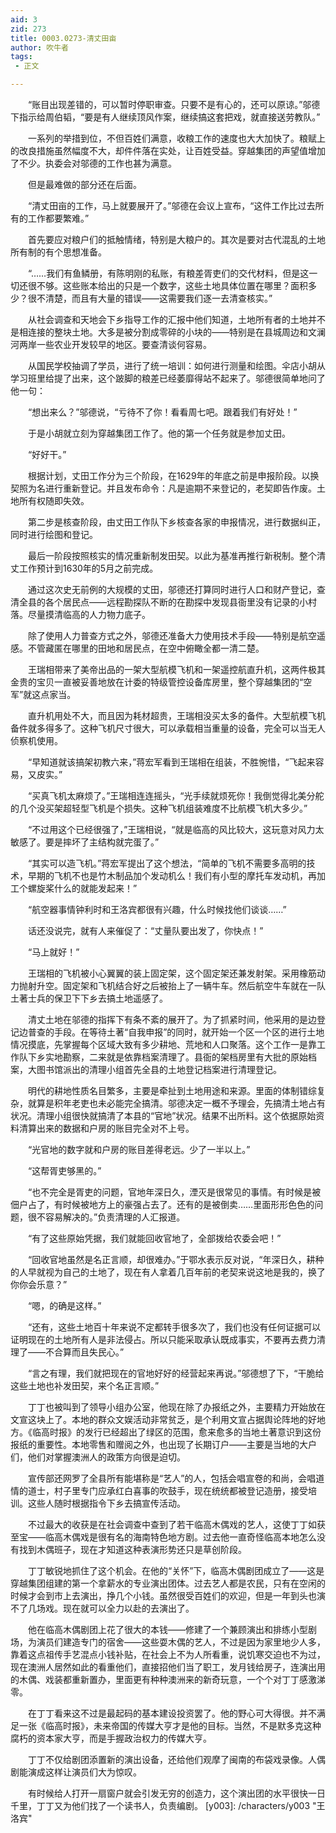 ```yaml
---
aid: 3
zid: 273
title: 0003.0273-清丈田亩
author: 吹牛者
tags: 
 - 正文

---
```




　　“账目出现差错的，可以暂时停职审查。只要不是有心的，还可以原谅。”邬德下指示给周伯韬，“要是有人继续顶风作案，继续搞这套把戏，就直接送劳教队。”

　　一系列的举措到位，不但百姓们满意，收粮工作的速度也大大加快了。粮赋上的改良措施虽然幅度不大，却件件落在实处，让百姓受益。穿越集团的声望值增加了不少。执委会对邬德的工作也甚为满意。

　　但是最难做的部分还在后面。

　　“清丈田亩的工作，马上就要展开了。”邬德在会议上宣布，“这件工作比过去所有的工作都要繁难。”

　　首先要应对粮户们的抵触情绪，特别是大粮户的。其次是要对古代混乱的土地所有制的有个思想准备。

　　“……我们有鱼鳞册，有陈明刚的私账，有粮差胥吏们的交代材料，但是这一切还很不够。这些账本给出的只是一个数字，这些土地具体位置在哪里？面积多少？很不清楚，而且有大量的错误——这需要我们逐一去清查核实。”

　　从社会调查和天地会下乡指导工作的汇报中他们知道，土地所有者的土地并不是相连接的整块土地。大多是被分割成零碎的小块的——特别是在县城周边和文澜河两岸一些农业开发较早的地区。要查清谈何容易。

　　从国民学校抽调了学员，进行了统一培训：如何进行测量和绘图。伞店小胡从学习班里给提了出来，这个跛脚的粮差已经萎靡得站不起来了。邬德很简单地问了他一句：

　　“想出来么？”邬德说，“亏待不了你！看看周七吧。跟着我们有好处！”

　　于是小胡就立刻为穿越集团工作了。他的第一个任务就是参加丈田。

　　“好好干。”

　　根据计划，丈田工作分为三个阶段，在1629年的年底之前是申报阶段。以换契照为名进行重新登记。并且发布命令：凡是逾期不来登记的，老契即告作废。土地所有权随即失效。

　　第二步是核查阶段，由丈田工作队下乡核查各家的申报情况，进行数据纠正，同时进行绘图和登记。

　　最后一阶段按照核实的情况重新制发田契。以此为基准再推行新税制。整个清丈工作预计到1630年的5月之前完成。

　　通过这次史无前例的大规模的丈田，邬德还打算同时进行人口和财产登记，查清全县的各个居民点——远程勘探队不断的在勘探中发现县衙里没有记录的小村落。尽量摸清临高的人力物力底子。

　　除了使用人力普查方式之外，邬德还准备大力使用技术手段——特别是航空遥感。不管藏匿在哪里的田地和居民点，在空中俯瞰全都一清二楚。

　　王瑞相带来了美帝出品的一架大型航模飞机和一架遥控航直升机，这两件极其金贵的宝贝一直被妥善地放在计委的特级管控设备库房里，整个穿越集团的“空军”就这点家当。

　　直升机用处不大，而且因为耗材超贵，王瑞相没买太多的备件。大型航模飞机备件就多得多了。这种飞机尺寸很大，可以承载相当重量的设备，完全可以当无人侦察机使用。

　　“早知道就该搞架初教六来，”蒋宏军看到王瑞相在组装，不胜惋惜，“飞起来容易，又皮实。”

　　“买真飞机太麻烦了。”王瑞相连连摇头，“光手续就烦死你！我倒觉得北美分舵的几个没买架超轻型飞机是个损失。这种飞机组装难度不比航模飞机大多少。”

　　“不过用这个已经很强了，”王瑞相说，“就是临高的风比较大，这玩意对风力太敏感了。要是摔坏了主结构就完蛋了。”

　　“其实可以造飞机。”蒋宏军提出了这个想法，“简单的飞机不需要多高明的技术，早期的飞机不也是竹木制品加个发动机么！我们有小型的摩托车发动机，再加工个螺旋桨什么的就能发起来！”

　　“航空器事情钟利时和王洛宾都很有兴趣，什么时候找他们谈谈……”

　　话还没说完，就有人来催促了：“丈量队要出发了，你快点！”

　　“马上就好！”

　　王瑞相的飞机被小心翼翼的装上固定架，这个固定架还兼发射架。采用橡筋动力抛射升空。固定架和飞机结合好之后被抬上了一辆牛车。然后航空牛车就在一队土著士兵的保卫下下乡去搞土地遥感了。

　　清丈土地在邬德的指挥下有条不紊的展开了。为了抓紧时间，他采用的是边登记边普查的手段。在等待土著“自我申报”的同时，就开始一个区一个区的进行土地情况摸底，先掌握每个区域大致有多少耕地、荒地和人口聚落。这个工作一是靠工作队下乡实地勘察，二来就是依靠档案清理了。县衙的架档房里有大批的原始档案，大图书馆派出的清理小组首先全县的土地登记档案进行清理登记。

　　明代的耕地性质名目繁多，主要是牵扯到土地用途和来源。里面的体制错综复杂，就算是积年老吏也未必能完全搞清。邬德决定一概不予理会，先搞清土地占有状况。清理小组很快就搞清了本县的“官地”状况。结果不出所料。这个依据原始资料清算出来的数据和户房的账目完全对不上号。

　　“光官地的数字就和户房的账目差得老远。少了一半以上。”

　　“这帮胥吏够黑的。”

　　“也不完全是胥吏的问题，官地年深日久，湮灭是很常见的事情。有时候是被佃户占了，有时候被地方上的豪强占去了。还有的是被倒卖……里面形形色色的问题，很不容易解决的。”负责清理的人汇报道。

　　“有了这些原始凭据，我们就能回收官地了，全部拨给农委会吧！”

　　“回收官地虽然是名正言顺，却很难办。”于鄂水表示反对说，“年深日久，耕种的人早就视为自己的土地了，现在有人拿着几百年前的老契来说这地是我的，换了你你会乐意？”

　　“嗯，的确是这样。”

　　“还有，这些土地百十年来说不定都转手很多次了，我们也没有任何证据可以证明现在的土地所有人是非法侵占。所以只能采取承认既成事实，不要再去费力清理了——不合算而且失民心。”

　　“言之有理，我们就把现在的官地好好的经营起来再说。”邬德想了下，“干脆给这些土地也补发田契，来个名正言顺。”

　　丁丁也被叫到了领导小组办公室，他现在除了办报纸之外，主要精力开始放在文宣这块上了。本地的群众文娱活动非常贫乏，是个利用文宣占据舆论阵地的好地方。《临高时报》的发行已经超出了绿区的范围，愈来愈多的当地土著意识到这份报纸的重要性。本地零售和赠阅之外，也出现了长期订户——主要是当地的大户们，他们对掌握澳洲人的政策方向很是迫切。

　　宣传部还网罗了全县所有能堪称是“艺人”的人，包括会唱宣卷的和尚，会唱道情的道士，村子里专门应承红白喜事的吹鼓手，现在统统都被登记造册，接受培训。这些人随时根据指令下乡去搞宣传活动。

　　不过最大的收获是在社会调查中查到了若干临高木偶戏的艺人，这使丁丁如获至宝——临高木偶戏是很有名的海南特色地方剧。过去他一直奇怪临高本地怎么没有找到木偶班子，现在才知道这种表演形势还只是草创阶段。

　　丁丁敏锐地抓住了这个机会。在他的“关怀”下，临高木偶剧团成立了——这是穿越集团组建的第一个拿薪水的专业演出团体。过去艺人都是农民，只有在空闲的时候才会到市上去演出，挣几个小钱。虽然很受百姓们的欢迎，但是一年到头也演不了几场戏。现在就可以全力以赴的去演出了。

　　他在临高木偶剧团上花了很大的本钱——修建了一个兼顾演出和排练小型剧场，为演员们建造专门的宿舍——这些耍木偶的艺人，不过是因为家里地少人多，靠着这点祖传手艺混点小钱补贴，在社会上不为人所看重，说饥寒交迫也不为过，现在澳洲人居然如此的看重他们，直接招他们当了职工，发月钱给房子，连演出用的木偶、戏装都重新置办，里面更有种种澳洲来的新奇玩意，一个个对丁丁感激涕零。

　　在丁丁看来这不过是最起码的基本建设投资罢了。他的野心可大得很。并不满足一张《临高时报》，未来帝国的传媒大亨才是他的目标。当然，不是默多克这种腐朽的资本家大亨，而是手握政治权力的传媒大亨。

　　丁丁不仅给剧团添置新的演出设备，还给他们观摩了闽南的布袋戏录像。人偶剧能演成这样让演员们大为惊叹。

　　有时候给人打开一扇窗户就会引发无穷的创造力，这个演出团的水平很快一日千里，丁丁又为他们找了一个读书人，负责编剧。
[y003]: /characters/y003 "王洛宾"


